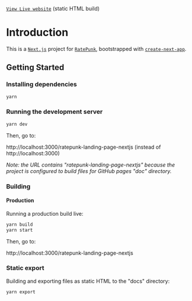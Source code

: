 [`View Live website`](https://lukasdzn.github.io/ratepunk-landing-page-nextjs) (static HTML build)

# Introduction

This is a [`Next.js`](https://nextjs.org/) project for [`RatePunk`](https://www.ratepunk.com/), bootstrapped with [`create-next-app`](https://github.com/vercel/next.js/tree/canary/packages/create-next-app).

## Getting Started

### Installing dependencies

```bash
yarn
```

### Running the development server

```bash
yarn dev
```

Then, go to:

http://localhost:3000/ratepunk-landing-page-nextjs (instead of http://localhost:3000)

_Note: the URL contains "ratepunk-landing-page-nextjs" because the project is configured to build files for GitHub pages "doc" directory._

### Building

#### Production

Running a production build live:

```bash
yarn build
yarn start
```

Then, go to:

http://localhost:3000/ratepunk-landing-page-nextjs

### Static export

Building and exporting files as static HTML to the "docs" directory:

```bash
yarn export
```
